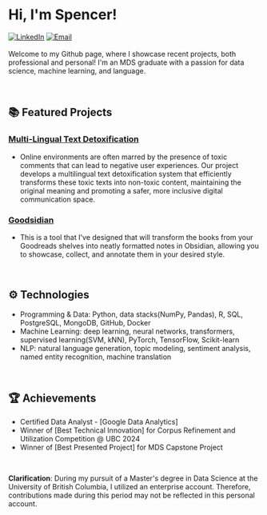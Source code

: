 # Hi, I'm Spencer!

[![LinkedIn](https://img.shields.io/badge/LinkedIn-SpencerLiao-blue?style=flat&logo=linkedin)](https://www.linkedin.com/in/sfliao/)
[![Email](https://img.shields.io/badge/Email-f.liao%40aol.com-orange?style=flat&logo=microsoftoutlook)](mailto:f.liao@aol.com)  
<br>
Welcome to my Github page, where I showcase recent projects, both professional and personal!
I'm an MDS graduate with a passion for data science, machine learning, and language.

<br>

## 📚 Featured Projects

### [Multi-Lingual Text Detoxification](https://github.com/spencerfliao/speech_sanitizer)
* Online environments are often marred by the presence of toxic comments that can lead to negative user experiences. Our project develops a multilingual text detoxification system that efficiently transforms these toxic texts into non-toxic content, maintaining the original meaning and promoting a safer, more inclusive digital communication space.

### [Goodsidian](https://github.com/spencerfliao/Goodsidian)
* This is a tool that I've designed that will transform the books from your Goodreads shelves into neatly formatted notes in Obsidian, allowing you to showcase, collect, and annotate them in your desired style.

<br>

## ⚙️ Technologies
- Programming & Data: Python, data stacks(NumPy, Pandas), R, SQL, PostgreSQL, MongoDB, GitHub, Docker
- Machine Learning: deep learning, neural networks, transformers, supervised learning(SVM, kNN), PyTorch, TensorFlow, Scikit-learn
- NLP: natural language generation, topic modeling, sentiment analysis, named entity recognition, machine translation

<br>

## 🏆 Achievements
- Certified Data Analyst - [Google Data Analytics]
- Winner of [Best Technical Innovation] for Corpus Refinement and Utilization Competition @ UBC 2024
- Winner of [Best Presented Project] for MDS Capstone Project

<br>

**Clarification**: During my pursuit of a Master's degree in Data Science at the University of British Columbia, I utilized an enterprise account. Therefore, contributions made during this period may not be reflected in this personal account.

